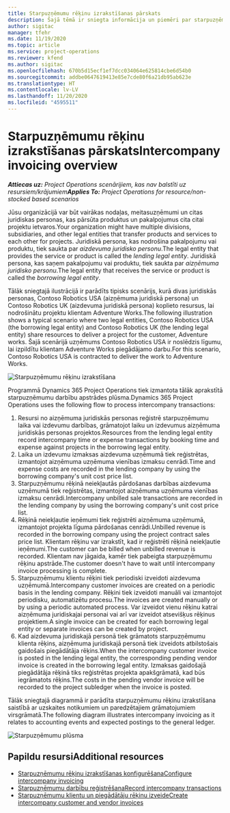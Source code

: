 ```yaml
---
title: Starpuzņēmumu rēķinu izrakstīšanas pārskats
description: Šajā tēmā ir sniegta informācija un piemēri par starpuzņēmumu rēķinu izrakstīšanu projektiem.
author: sigitac
manager: tfehr
ms.date: 11/19/2020
ms.topic: article
ms.service: project-operations
ms.reviewer: kfend
ms.author: sigitac
ms.openlocfilehash: 670b5d15ecf1ef7dcc034064e625814cbe6d54b0
ms.sourcegitcommit: addbe0647619413e85e7cde80f6a21db95ab623e
ms.translationtype: HT
ms.contentlocale: lv-LV
ms.lasthandoff: 11/20/2020
ms.locfileid: "4595511"
---
```

# <a name="intercompany-invoicing-overview"></a><span data-ttu-id="07d6e-103">Starpuzņēmumu rēķinu izrakstīšanas pārskats</span><span class="sxs-lookup"><span data-stu-id="07d6e-103">Intercompany invoicing overview</span></span>

<span data-ttu-id="07d6e-104">_**Attiecas uz:** Project Operations scenārijiem, kas nav balstīti uz resursiem/krājumiem_</span><span class="sxs-lookup"><span data-stu-id="07d6e-104">_**Applies To:** Project Operations for resource/non-stocked based scenarios_</span></span>

<span data-ttu-id="07d6e-105">Jūsu organizācijā var būt vairākas nodaļas, meitasuzņēmumi un citas juridiskas personas, kas pārsūta produktus un pakalpojumus cita citai projektu ietvaros.</span><span class="sxs-lookup"><span data-stu-id="07d6e-105">Your organization might have multiple divisions, subsidiaries, and other legal entities that transfer products and services to each other for projects.</span></span> <span data-ttu-id="07d6e-106">Juridiskā persona, kas nodrošina pakalpojumu vai produktu, tiek saukta par *aizdevuma juridisko personu*.</span><span class="sxs-lookup"><span data-stu-id="07d6e-106">The legal entity that provides the service or product is called the *lending legal entity*.</span></span> <span data-ttu-id="07d6e-107">Juridiskā persona, kas saņem pakalpojumu vai produktu, tiek saukta par *aizņēmuma juridisko personu*.</span><span class="sxs-lookup"><span data-stu-id="07d6e-107">The legal entity that receives the service or product is called the *borrowing legal entity*.</span></span>

<span data-ttu-id="07d6e-108">Tālāk sniegtajā ilustrācijā ir parādīts tipisks scenārijs, kurā divas juridiskās personas, Contoso Robotics USA (aizņēmuma juridiskā persona) un Contoso Robotics UK (aizdevuma juridiskā persona) koplieto resursus, lai nodrošinātu projektu klientam Adventure Works.</span><span class="sxs-lookup"><span data-stu-id="07d6e-108">The following illustration shows a typical scenario where two legal entities, Contoso Robotics USA (the borrowing legal entity) and Contoso Robotics UK (the lending legal entity) share resources to deliver a project for the customer, Adventure works.</span></span> <span data-ttu-id="07d6e-109">Šajā scenārijā uzņēmums Contoso Robotics USA ir noslēdzis līgumu, lai izpildītu klientam Adventure Works piegādājamo darbu.</span><span class="sxs-lookup"><span data-stu-id="07d6e-109">For this scenario, Contoso Robotics USA is contracted to deliver the work to Adventure Works.</span></span>

![Starpuzņēmumu rēķinu izrakstīšana](./media/IntercompanyScenario.png) 

<span data-ttu-id="07d6e-111">Programmā Dynamics 365 Project Operations tiek izmantota tālāk aprakstītā starpuzņēmumu darbību apstrādes plūsma.</span><span class="sxs-lookup"><span data-stu-id="07d6e-111">Dynamics 365 Project Operations uses the following flow to process intercompany transactions:</span></span>

1. <span data-ttu-id="07d6e-112">Resursi no aizņēmuma juridiskās personas reģistrē starpuzņēmumu laika vai izdevumu darbības, grāmatojot laiku un izdevumus aizņēmuma juridiskās personas projektos.</span><span class="sxs-lookup"><span data-stu-id="07d6e-112">Resources from the lending legal entity record intercompany time or expense transactions by booking time and expense against projects in the borrowing legal entity.</span></span>
2. <span data-ttu-id="07d6e-113">Laika un izdevumu izmaksas aizdevuma uzņēmumā tiek reģistrētas, izmantojot aizņēmuma uzņēmuma vienības izmaksu cenrādi.</span><span class="sxs-lookup"><span data-stu-id="07d6e-113">Time and expense costs are recorded in the lending company by using the borrowing company's unit cost price list.</span></span>
3. <span data-ttu-id="07d6e-114">Starpuzņēmumu rēķinā neiekļautās pārdošanas darbības aizdevuma uzņēmumā tiek reģistrētas, izmantojot aizņēmuma uzņēmuma vienības izmaksu cenrādi.</span><span class="sxs-lookup"><span data-stu-id="07d6e-114">Intercompany unbilled sale transactions are recorded in the lending company by using the borrowing company's unit cost price list.</span></span>
4. <span data-ttu-id="07d6e-115">Rēķinā neiekļautie ieņēmumi tiek reģistrēti aizņēmuma uzņēmumā, izmantojot projekta līguma pārdošanas cenrādi.</span><span class="sxs-lookup"><span data-stu-id="07d6e-115">Unbilled revenue is recorded in the borrowing company using the project contract sales price list.</span></span> <span data-ttu-id="07d6e-116">Klientam rēķinu var izrakstīt, kad ir reģistrēti rēķinā neiekļautie ieņēmumi.</span><span class="sxs-lookup"><span data-stu-id="07d6e-116">The customer can be billed when unbilled revenue is recorded.</span></span> <span data-ttu-id="07d6e-117">Klientam nav jāgaida, kamēr tiek pabeigta starpuzņēmumu rēķinu apstrāde.</span><span class="sxs-lookup"><span data-stu-id="07d6e-117">The customer doesn't have to wait until intercompany invoice processing is complete.</span></span>
5. <span data-ttu-id="07d6e-118">Starpuzņēmumu klientu rēķini tiek periodiski izveidoti aizdevuma uzņēmumā.</span><span class="sxs-lookup"><span data-stu-id="07d6e-118">Intercompany customer invoices are created on a periodic basis in the lending company.</span></span> <span data-ttu-id="07d6e-119">Rēķini tiek izveidoti manuāli vai izmantojot periodisku, automatizētu procesu.</span><span class="sxs-lookup"><span data-stu-id="07d6e-119">The invoices are created manually or by using a periodic automated process.</span></span> <span data-ttu-id="07d6e-120">Var izveidot vienu rēķinu katrai aizņēmuma juridiskajai personai vai arī var izveidot atsevišķus rēķinus projektiem.</span><span class="sxs-lookup"><span data-stu-id="07d6e-120">A single invoice can be created for each borrowing legal entity or separate invoices can be created by project.</span></span>
6. <span data-ttu-id="07d6e-121">Kad aizdevuma juridiskajā personā tiek grāmatots starpuzņēmumu klienta rēķins, aizņēmuma juridiskajā personā tiek izveidots atbilstošais gaidošais piegādātāja rēķins.</span><span class="sxs-lookup"><span data-stu-id="07d6e-121">When the intercompany customer invoice is posted in the lending legal entity, the corresponding pending vendor invoice is created in the borrowing legal entity.</span></span> <span data-ttu-id="07d6e-122">Izmaksas gaidošajā piegādātāja rēķinā tiks reģistrētas projekta apakšgrāmatā, kad būs iegrāmatots rēķins.</span><span class="sxs-lookup"><span data-stu-id="07d6e-122">The costs in the pending vendor invoice will be recorded to the project subledger when the invoice is posted.</span></span>

<span data-ttu-id="07d6e-123">Tālāk sniegtajā diagrammā ir parādīta starpuzņēmumu rēķinu izrakstīšana saistībā ar uzskaites notikumiem un paredzētajiem grāmatojumiem virsgrāmatā.</span><span class="sxs-lookup"><span data-stu-id="07d6e-123">The following diagram illustrates intercompany invoicing as it relates to accounting events and expected postings to the general ledger.</span></span>

![Starpuzņēmumu plūsma](./media/IntercompanyFlow.png)

## <a name="additional-resources"></a><span data-ttu-id="07d6e-125">Papildu resursi</span><span class="sxs-lookup"><span data-stu-id="07d6e-125">Additional resources</span></span>

- [<span data-ttu-id="07d6e-126">Starpuzņēmumu rēķinu izrakstīšanas konfigurēšana</span><span class="sxs-lookup"><span data-stu-id="07d6e-126">Configure intercompany invoicing</span></span>](configure-intercompany-invoicing.md)
- [<span data-ttu-id="07d6e-127">Starpuzņēmumu darbību reģistrēšana</span><span class="sxs-lookup"><span data-stu-id="07d6e-127">Record intercompany transactions</span></span>](create-intercompany-transactions.md)
- [<span data-ttu-id="07d6e-128">Starpuzņēmumu klientu un piegādātāju rēķinu izveide</span><span class="sxs-lookup"><span data-stu-id="07d6e-128">Create intercompany customer and vendor invoices</span></span>](create-intercompany-customer-vendor-invoices.md)
